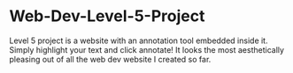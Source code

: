 # Web-Dev-Level-5-Project
Level 5 project is a website with an annotation tool embedded inside it. Simply highlight your text and click annotate! It looks the most aesthetically pleasing out of all the web dev website I created so far. 
